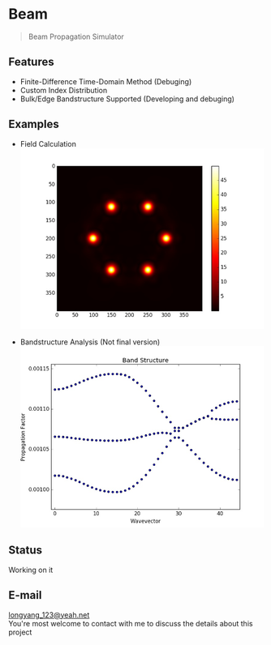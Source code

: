 # Beam
> Beam Propagation Simulator

## Features
+ Finite-Difference Time-Domain Method (Debuging)
+ Custom Index Distribution
+ Bulk/Edge Bandstructure Supported (Developing and debuging)

## Examples
+ Field Calculation
![](./examples/initfield/honeycomb.jpeg)

+ Bandstructure Analysis (Not final version)
![](./examples/bandstructure/lieblattice.jpeg)

## Status
Working on it

## E-mail
longyang_123@yeah.net  
You're most welcome to contact with me to discuss the details about this project